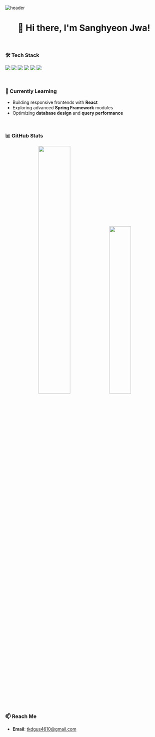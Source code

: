 ![header](https://capsule-render.vercel.app/api?type=waving&color=gradient&customColorList=10&height=200&section=header&text=sanghyeon's%20Github&fontSize=70&animation=fadeIn&fontAlign=59&fontAlignY=38)
<h1 align="center">👋 Hi there, I'm Sanghyeon Jwa!</h1>

<p align="center">
  
</p>

<br>

### 🛠 Tech Stack
<p>
  <img src="https://img.shields.io/badge/Java-007396?style=for-the-badge&logo=java&logoColor=white" />
  <img src="https://img.shields.io/badge/Spring%20Boot-6DB33F?style=for-the-badge&logo=spring-boot&logoColor=white" />
  <img src="https://img.shields.io/badge/MySQL-4479A1?style=for-the-badge&logo=mysql&logoColor=white" />
  <img src="https://img.shields.io/badge/Docker-2496ED?style=for-the-badge&logo=docker&logoColor=white" />
  <img src="https://img.shields.io/badge/Git-F05032?style=for-the-badge&logo=git&logoColor=white" />
  <img src="https://img.shields.io/badge/GitHub-181717?style=for-the-badge&logo=github&logoColor=white" />
</p>

<br>

### 🌱 Currently Learning
- Building responsive frontends with **React**
- Exploring advanced **Spring Framework** modules
- Optimizing **database design** and **query performance**

<br>

### 📊 GitHub Stats
<p align="center">
  <img src="https://github-readme-stats.vercel.app/api?username=sanghyeonJwa&show_icons=true&theme=radical" width="45%" />
  <img src="https://github-readme-stats.vercel.app/api/top-langs/?username=sanghyeonJwa&layout=compact&theme=radical" width="37%" />
</p>

<br>

### 📫 Reach Me
- **Email**: tkdgus4610@gmail.com

